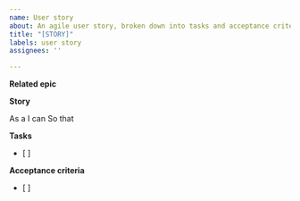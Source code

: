 ```yaml
---
name: User story
about: An agile user story, broken down into tasks and acceptance criteria
title: "[STORY]"
labels: user story
assignees: ''

---
```


**Related epic**

**Story**

As a
I can
So that

**Tasks**
- [ ]

**Acceptance criteria**
- [ ]
